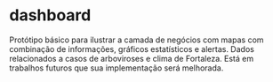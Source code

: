 # dashboard

Protótipo básico para ilustrar a camada de negócios com mapas com combinação de informações, gráficos estatísticos e alertas. Dados relacionados a casos de arboviroses e clima de Fortaleza.
Está em trabalhos futuros que sua implementação será melhorada.
